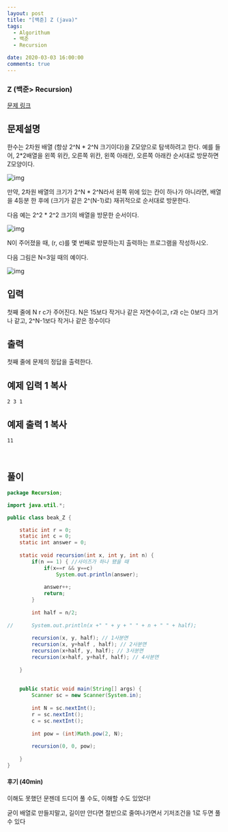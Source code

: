```yaml
---
layout: post
title: "[백준] Z (java)"
tags:
  - Algorithum
  - 백준
  - Recursion

date: 2020-03-03 16:00:00
comments: true
---
```




###   Z (백준> Recursion)

[문제 링크](https://www.acmicpc.net/problem/1074 )

## 문제설명

한수는 2차원 배열 (항상 2^N * 2^N 크기이다)을 Z모양으로 탐색하려고 한다. 예를 들어, 2*2배열을 왼쪽 위칸, 오른쪽 위칸, 왼쪽 아래칸, 오른쪽 아래칸 순서대로 방문하면 Z모양이다.

![img](https://www.acmicpc.net/upload/201003/z1.JPG)

만약, 2차원 배열의 크기가 2^N * 2^N라서 왼쪽 위에 있는 칸이 하나가 아니라면, 배열을 4등분 한 후에 (크기가 같은 2^(N-1)로) 재귀적으로 순서대로 방문한다.

다음 예는 2^2 * 2^2 크기의 배열을 방문한 순서이다.

![img](https://www.acmicpc.net/upload/201003/z2.JPG)

N이 주어졌을 때, (r, c)를 몇 번째로 방문하는지 출력하는 프로그램을 작성하시오.

다음 그림은 N=3일 때의 예이다.

![img](https://www.acmicpc.net/upload/201003/z3.JPG)

## 입력

첫째 줄에 N r c가 주어진다. N은 15보다 작거나 같은 자연수이고, r과 c는 0보다 크거나 같고, 2^N-1보다 작거나 같은 정수이다

## 출력

첫째 줄에 문제의 정답을 출력한다.

## 예제 입력 1 복사

```
2 3 1
```

## 예제 출력 1 복사

```
11
```

<br>

## 풀이

```java
package Recursion;

import java.util.*;

public class beak_Z {

	static int r = 0;
	static int c = 0;
	static int answer = 0;
	
	static void recursion(int x, int y, int n) {
		if(n == 1) { //사이즈가 하나 됐을 때
			if(x==r && y==c)
				System.out.println(answer);
				
			answer++;
			return;
		}
		
		int half = n/2;
		
//		System.out.println(x +" " + y + " " + n + " " + half);
		
		recursion(x, y, half); // 1사분면
		recursion(x, y+half , half); // 2사분면
		recursion(x+half, y, half); // 3사분면
		recursion(x+half, y+half, half); // 4사분면
		
	}
	
	
	public static void main(String[] args) {
		Scanner sc = new Scanner(System.in);
		
		int N = sc.nextInt();
		r = sc.nextInt();
		c = sc.nextInt();
		
		int pow = (int)Math.pow(2, N);
		
		recursion(0, 0, pow);
		
	}
}

```

#### 후기 (40min)

이해도 못했던 문젠데 드디어 풀 수도, 이해할 수도 있었다!<br>

굳이 배열로 만들지말고, 길이만 안다면 절반으로 줄여나가면서 기저조건을 1로 두면 풀 수 있다